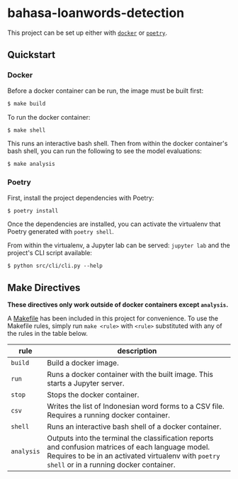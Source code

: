 # bahasa-loanwords-detection

This project can be set up either with [`docker`](https://docker.com) or
[`poetry`](https://python-poetry.org).

## Quickstart

### Docker

Before a docker container can be run, the image must be built first:

```sh
$ make build
```

To run the docker container:

```sh
$ make shell
```

This runs an interactive bash shell. Then from within the docker container's bash shell, you can run the following to see the model evaluations:

``` sh
$ make analysis
```

### Poetry

First, install the project dependencies with Poetry:

```sh
$ poetry install
```

Once the dependencies are installed, you can activate the virtualenv that Poetry
generated with `poetry shell`.

From within the virtualenv, a Jupyter lab can be served: `jupyter lab` and the project's CLI script available:

```
$ python src/cli/cli.py --help
```

## Make Directives

**These directives only work outside of docker containers except `analysis`.**

A [Makefile](Makefile) has been included in this project for convenience. To use
the Makefile rules, simply run `make <rule>` with `<rule>` substituted with any
of the rules in the table below. 

| rule | description |
| --------| ----------- |
| `build` | Build a docker image. |
| `run` | Runs a docker container with the built image. This starts a Jupyter server.|
| `stop` | Stops the docker container. |
| `csv` | Writes the list of Indonesian word forms to a CSV file. Requires a running docker container. |
| `shell` | Runs an interactive bash shell of a docker container. |
| `analysis` | Outputs into the terminal the classification reports and confusion matrices of each language model. Requires to be in an activated virtualenv with `poetry shell` or in a running docker container.|
